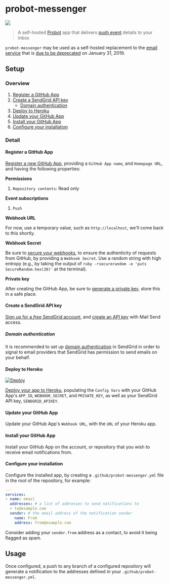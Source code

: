 # probot-messenger

[![](https://api.travis-ci.org/gjtorikian/probot-messenger.svg?branch=master)](https://travis-ci.org/gjtorikian/probot-messenger/)

> A self-hosted [Probot](https://github.com/probot/probot) app that delivers [push event](https://developer.github.com/v3/activity/events/types/#pushevent) details to your inbox

`probot-messenger` may be used as a self-hosted replacement to the [email service](https://github.com/github/github-services/blob/f9e3a6b98d76d9964a6613d581164039b8d54d89/lib/services/email.rb) that is [due to be deprecated](https://developer.github.com/changes/2018-04-25-github-services-deprecation/) on January 31, 2019.

## Setup

### Overview

1. [Register a GitHub App](#register-a-github-app)
1. [Create a SendGrid API key](#create-a-sendgrid-api-key)
    - [Domain authentication](#domain-authentication)
1. [Deploy to Heroku](#deploy-to-heroku)
1. [Update your GitHub App](#update-your-github-app)
1. [Install your GitHub App](#install-your-github-app)
1. [Configure your installation](#configure-your-installation)

### Detail

#### Register a GitHub App

[Register a new GitHub App](https://developer.github.com/apps/building-github-apps/creating-a-github-app/), providing a `GitHub App name`, and `Homepage URL`, and having the following properties:

**Permissions**

1. `Repository contents`: Read only

**Event subscriptions**

1. `Push`

**Webhook URL**

For now, use a temporary value, such as `http://localhost`, we'll come back to this shortly.

**Webhook Secret**

Be sure to [secure your webhooks](https://developer.github.com/webhooks/securing/), to ensure the authenticity of requests from GitHub, by providing a `Webhook Secret`. Use a random string with high entropy (e.g., by taking the output of `ruby -rsecurerandom -e 'puts SecureRandom.hex(20)'` at the terminal).

**Private key**

After creating the GitHub App, be sure to [generate a private key](https://developer.github.com/apps/building-github-apps/authenticating-with-github-apps/#generating-a-private-key), store this in a safe place.

#### Create a SendGrid API key

[Sign up for a _free_ SendGrid account](https://app.sendgrid.com/signup), and [create an API key](https://app.sendgrid.com/settings/api_keys) with Mail Send access.

##### Domain authentication

It is recommended to set up [domain authentication](https://sendgrid.com/docs/User_Guide/Settings/Sender_authentication/How_to_set_up_domain_authentication.html) in SendGrid in order to signal to email providers that SendGrid has permission to send emails on your behalf.

#### Deploy to Heroku

[![Deploy](https://www.herokucdn.com/deploy/button.svg)](https://heroku.com/deploy?template=https://github.com/osowskit/probot-emailer/tree/master)

[Deploy your app to Heroku](https://heroku.com/deploy?template=https://github.com/osowskit/probot-emailer/tree/master), populating the `Config Vars` with your GitHub App's `APP_ID`, `WEBHOOK_SECRET`, and `PRIVATE_KEY`, as well as your SendGrid API key, `SENDGRID_APIKEY`.

#### Update your GitHub App

Update your GitHub App's `Webhook URL`, with the `URL` of your Heroku app.

#### Install your GitHub App

Install your GitHub App on the account, or repository that you wish to receive email notifications from.

#### Configure your installation

Configure the installed app, by creating a `.github/probot-messenger.yml` file in the root of the repository, for example:

```yaml
---
services:
- name: email
  addresses: # a list of addresses to send notifications to
  - to@example.com
  sender: # the email address of the notification sender
    name: From
    address: from@example.com
```

Consider adding your `sender.from` address as a contact, to avoid it being flagged as spam.

## Usage

Once configured, a push to any branch of a configured repository will generate a notification to the addresses defined in your `.github/probot-messenger.yml`.
